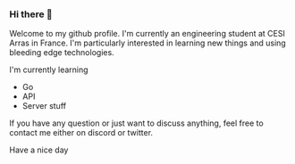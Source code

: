 ### Hi there 👋

Welcome to my github profile.
I'm currently an engineering student at CESI Arras in France.
I'm particularly interested in learning new things and using bleeding edge technologies.

I'm currently learning

* Go
* API
* Server stuff

If you have any question or just want to discuss anything, feel free to contact me either on discord or twitter.

Have a nice day

<!--
**Karitham/Karitham** is a ✨ _special_ ✨ repository because its `README.md` (this file) appears on your GitHub profile.

Here are some ideas to get you started:

- 🔭 I’m currently working on ...
- 🌱 I’m currently learning ...
- 👯 I’m looking to collaborate on ...
- 🤔 I’m looking for help with ...
- 💬 Ask me about ...
- 📫 How to reach me: ...
- 😄 Pronouns: ...
- ⚡ Fun fact: ...
-->
